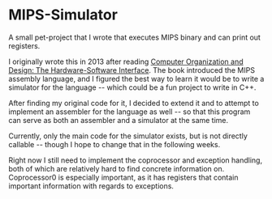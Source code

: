 # MIPS-Simulator
A small pet-project that I wrote that executes MIPS binary and can print out registers.

I originally wrote this in 2013 after reading [Computer Organization and Design: The Hardware-Software Interface](http://www.amazon.com/Computer-Organization-Design-Fourth-Edition/dp/0123744938). The book introduced the MIPS assembly language, and I figured the best way to learn it would be to write a simulator for the language -- which could be a fun project to write in C++.

After finding my original code for it, I decided to extend it and to attempt to implement an assembler for the language as well -- so that this program can serve as both an assembler and a simulator at the same time.


Currently, only the main code for the simulator exists, but is not directly callable -- though I hope to change that in the following weeks. 

Right now I still need to implement the coprocessor and exception handling, both of which are relatively hard to find concrete information on. Coprocessor0 is especially important, as it has registers that contain important information with regards to exceptions.